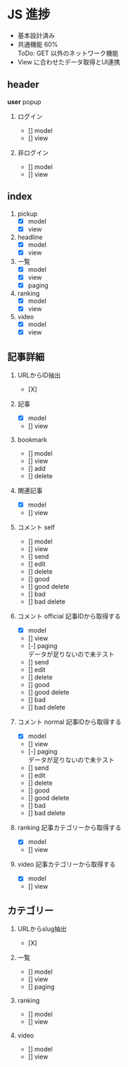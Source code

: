 # JS 進捗

- 基本設計済み
- 共通機能 60%  
    ToDo: GET 以外のネットワーク機能
- View に合わせたデータ取得とUI連携

## header
**user** popup

1. ログイン
    - [] model
    - [] view

1. 非ログイン
    - [] model
    - [] view

## index
1. pickup
    - [X] model
    - [X] view
    
1. headline
    - [X] model
    - [X] view
    
1. 一覧
    - [X] model
    - [X] view
    - [X] paging
    
1. ranking
    - [X] model
    - [X] view
    
1. video
    - [X] model
    - [X] view
    
## 記事詳細
1. URLからID抽出
    - [X]

1. 記事
    - [X] model
    - [] view
    
1. bookmark
    - [] model
    - [] view
    - [] add
    - [] delete
    
1. 関連記事
    - [X] model
    - [] view
    
1. コメント self
    - [] model
    - [] view
    - [] send
    - [] edit
    - [] delete
    - [] good
    - [] good delete
    - [] bad
    - [] bad delete
    
1. コメント official
    記事IDから取得する
    - [X] model
    - [] view
    - [-] paging  
        データが足りないので未テスト
    - [] send
    - [] edit
    - [] delete
    - [] good
    - [] good delete
    - [] bad
    - [] bad delete
        
1. コメント normal
    記事IDから取得する
    - [X] model
    - [] view
    - [-] paging  
        データが足りないので未テスト
    - [] send
    - [] edit
    - [] delete
    - [] good
    - [] good delete
    - [] bad
    - [] bad delete
    
1. ranking
    記事カテゴリーから取得する
    - [X] model
    - [] view
    
1. video
    記事カテゴリーから取得する
    - [X] model
    - [] view

   
## カテゴリー
1. URLからslug抽出
    - [X]
    
1. 一覧
    - [] model
    - [] view
    - [] paging
        
1. ranking
    - [] model
    - [] view
    
1. video
    - [] model
    - [] view
